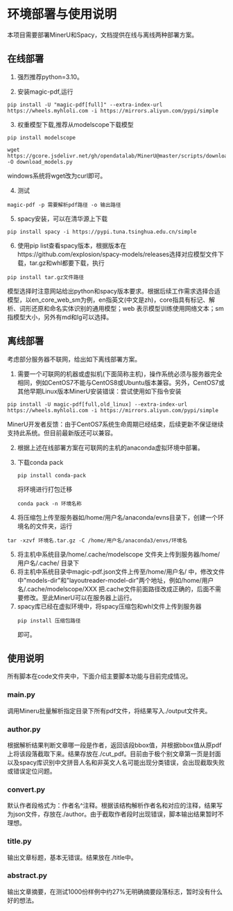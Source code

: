 # 环境部署与使用说明

本项目需要部署MinerU和Spacy，文档提供在线与离线两种部署方案。

## 在线部署

1. 强烈推荐python=3.10。

2. 安装magic-pdf,运行

```
pip install -U "magic-pdf[full]" --extra-index-url https://wheels.myhloli.com -i https://mirrors.aliyun.com/pypi/simple
```

3. 权重模型下载,推荐从modelscope下载模型

```
pip install modelscope

wget https://gcore.jsdelivr.net/gh/opendatalab/MinerU@master/scripts/download_models.py -O download_models.py
```

windows系统将wget改为curl即可。

4. 测试

```
magic-pdf -p 需要解析pdf路径 -o 输出路径
```

5. spacy安装，可以在清华源上下载

```
pip install spacy -i https://pypi.tuna.tsinghua.edu.cn/simple
```

6. 使用pip list查看spacy版本，根据版本在https://github.com/explosion/spacy-models/releases选择对应模型文件下载，tar.gz和whl都要下载，执行
```
pip install tar.gz文件路径
```
模型选择时注意网站给出python和spacy版本要求。根据后续工作需求选择合适模型，以en_core_web_sm为例，en指英文(中文是zh)，core指具有标记、解析、词形还原和命名实体识别的通用模型；web 表示模型训练使用网络文本；sm指模型大小，另外有md和lg可以选择。

## 离线部署

考虑部分服务器不联网，给出如下离线部署方案。

1. 需要一个可联网的机器或虚拟机(下面简称主机)，操作系统必须与服务器完全相同，例如CentOS7不能与CentOS8或Ubuntu版本兼容。另外，CentOS7或其他早期Linux版本MinerU安装错误：尝试使用如下指令安装
```
pip install -U magic-pdf[full,old_linux] --extra-index-url https://wheels.myhloli.com -i https://mirrors.aliyun.com/pypi/simple
```
MinerU开发者反馈：由于CentOS7系统生命周期已经结束，后续更新不保证继续支持此系统。但目前最新版还可以兼容。

2. 根据上述在线部署方案在可联网的主机的anaconda虚拟环境中部署。

3. 下载conda pack
   ```
   pip install conda-pack
   ```
   将环境进行打包迁移

   ```
   conda pack -n 环境名称
   ```

4. 将压缩包上传至服务器如/home/用户名/anaconda/evns目录下，创建一个环境名的文件夹，运行
```
tar -xzvf 环境名.tar.gz -C /home/用户名/anaconda3/envs/环境名
```
5. 将主机中系统目录/home/.cache/modelscope 文件夹上传到服务器/home/用户名/.cache/ 目录下
6. 将主机中系统目录中magic-pdf.json文件上传至/home/用户名/ 中，修改文件中"models-dir"和"layoutreader-model-dir"两个地址，例如/home/用户名/.cache/modelscope/XXX 把.cache文件前面路径改成正确的，后面不需要修改。至此MinerU可以在服务器上运行。
7. spacy库已经在虚拟环境中，将spacy压缩包和whl文件上传到服务器
   ```
   pip install 压缩包路径
   ```  
   即可。


## 使用说明

所有脚本在code文件夹中，下面介绍主要脚本功能与目前完成情况。

### main.py

调用Mineru批量解析指定目录下所有pdf文件，将结果写入./output文件夹。

### author.py

根据解析结果判断文章哪一段是作者，返回该段bbox值，并根据bbox值从原pdf上将该段落截取下来。结果存放在./cut_pdf。目前由于极个别文章第一页是封面以及spacy库识别中文拼音人名和非英文人名可能出现分类错误，会出现截取失败或错误定位问题。

### convert.py

默认作者段格式为：作者名^注释。根据该结构解析作者名和对应的注释，结果写为json文件，存放在./author。由于截取作者段时出现错误，脚本输出结果暂时不理想。

### title.py

输出文章标题，基本无错误。结果放在./title中。

### abstract.py

输出文章摘要，在测试1000份样例中约27%无明确摘要段落标志，暂时没有什么好的想法。












